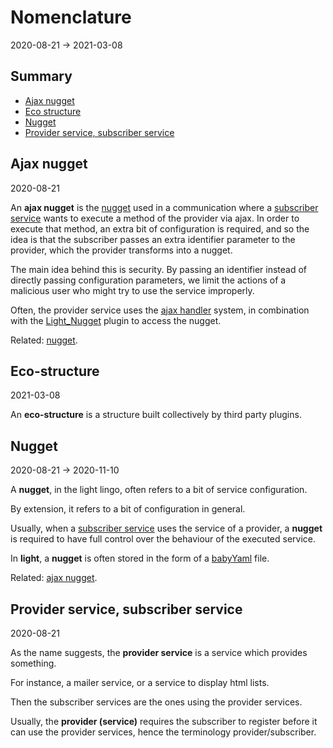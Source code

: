 Nomenclature
=============
2020-08-21 -> 2021-03-08



Summary
-----------

- [Ajax nugget](#ajax-nugget)
- [Eco structure](#eco-structure)
- [Nugget](#nugget)
- [Provider service, subscriber service](#provider-service-subscriber-service)



Ajax nugget
----------
2020-08-21

An **ajax nugget** is the [nugget](#nugget) used in a communication where a [subscriber service](#provider-service-subscriber-service) wants to execute a method of the provider via ajax.
In order to execute that method, an extra bit of configuration is required, and so the idea is that the subscriber passes an extra identifier parameter to the provider, which the provider transforms into a nugget.

The main idea behind this is security. By passing an identifier instead of directly passing configuration parameters, we limit the actions of a malicious user who might try to use the service improperly. 


Often, the provider service uses the [ajax handler](https://github.com/lingtalfi/Light_AjaxHandler) system, in combination with the [Light_Nugget](https://github.com/lingtalfi/Light_Nugget) plugin to access the nugget.




Related: [nugget](#nugget).



Eco-structure
----------
2021-03-08


An **eco-structure** is a structure built collectively by third party plugins.


 


Nugget
----------
2020-08-21 -> 2020-11-10


A **nugget**, in the light lingo, often refers to a bit of service configuration.

By extension, it refers to a bit of configuration in general.


Usually, when a [subscriber service](#provider-service-subscriber-service) uses the service of a provider, a **nugget** is required
to have full control over the behaviour of the executed service.

In **light**, a **nugget** is often stored in the form of a [babyYaml](https://github.com/lingtalfi/BabyYaml) file.

 
Related: [ajax nugget](#ajax-nugget).
 


Provider service, subscriber service
-----------------
2020-08-21



As the name suggests, the **provider service** is a service which provides something.

For instance, a mailer service, or a service to display html lists.

Then the subscriber services are the ones using the provider services.


Usually, the **provider (service)** requires the subscriber to register before it can use the provider services, hence the terminology provider/subscriber. 




